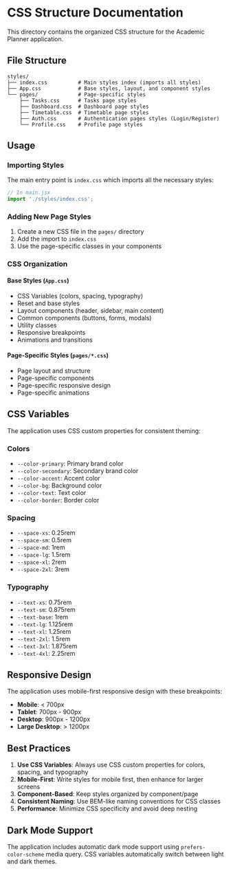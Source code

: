 # CSS Structure Documentation

This directory contains the organized CSS structure for the Academic Planner application.

## File Structure

```
styles/
├── index.css          # Main styles index (imports all styles)
├── App.css            # Base styles, layout, and component styles
└── pages/             # Page-specific styles
    ├── Tasks.css      # Tasks page styles
    ├── Dashboard.css  # Dashboard page styles
    ├── Timetable.css  # Timetable page styles
    ├── Auth.css       # Authentication pages styles (Login/Register)
    └── Profile.css    # Profile page styles
```

## Usage

### Importing Styles

The main entry point is `index.css` which imports all the necessary styles:

```javascript
// In main.jsx
import './styles/index.css';
```

### Adding New Page Styles

1. Create a new CSS file in the `pages/` directory
2. Add the import to `index.css`
3. Use the page-specific classes in your components

### CSS Organization

#### Base Styles (`App.css`)
- CSS Variables (colors, spacing, typography)
- Reset and base styles
- Layout components (header, sidebar, main content)
- Common components (buttons, forms, modals)
- Utility classes
- Responsive breakpoints
- Animations and transitions

#### Page-Specific Styles (`pages/*.css`)
- Page layout and structure
- Page-specific components
- Page-specific responsive design
- Page-specific animations

## CSS Variables

The application uses CSS custom properties for consistent theming:

### Colors
- `--color-primary`: Primary brand color
- `--color-secondary`: Secondary brand color
- `--color-accent`: Accent color
- `--color-bg`: Background color
- `--color-text`: Text color
- `--color-border`: Border color

### Spacing
- `--space-xs`: 0.25rem
- `--space-sm`: 0.5rem
- `--space-md`: 1rem
- `--space-lg`: 1.5rem
- `--space-xl`: 2rem
- `--space-2xl`: 3rem

### Typography
- `--text-xs`: 0.75rem
- `--text-sm`: 0.875rem
- `--text-base`: 1rem
- `--text-lg`: 1.125rem
- `--text-xl`: 1.25rem
- `--text-2xl`: 1.5rem
- `--text-3xl`: 1.875rem
- `--text-4xl`: 2.25rem

## Responsive Design

The application uses mobile-first responsive design with these breakpoints:

- **Mobile**: < 700px
- **Tablet**: 700px - 900px
- **Desktop**: 900px - 1200px
- **Large Desktop**: > 1200px

## Best Practices

1. **Use CSS Variables**: Always use CSS custom properties for colors, spacing, and typography
2. **Mobile-First**: Write styles for mobile first, then enhance for larger screens
3. **Component-Based**: Keep styles organized by component/page
4. **Consistent Naming**: Use BEM-like naming conventions for CSS classes
5. **Performance**: Minimize CSS specificity and avoid deep nesting

## Dark Mode Support

The application includes automatic dark mode support using `prefers-color-scheme` media query. CSS variables automatically switch between light and dark themes. 